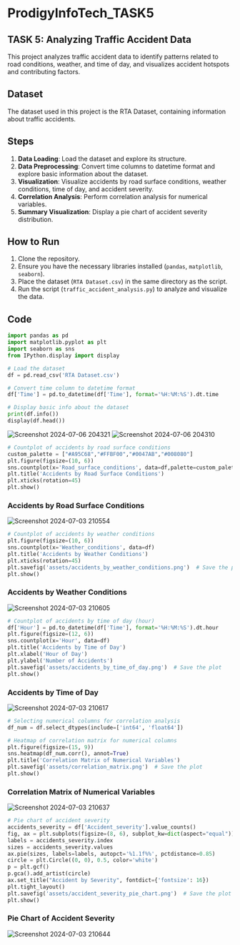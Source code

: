 # ProdigyInfoTech_TASK5
## TASK 5: Analyzing Traffic Accident Data

This project analyzes traffic accident data to identify patterns related to road conditions, weather, and time of day, and visualizes accident hotspots and contributing factors.

## Dataset

The dataset used in this project is the RTA Dataset, containing information about traffic accidents.

## Steps

1. **Data Loading**: Load the dataset and explore its structure.
2. **Data Preprocessing**: Convert time columns to datetime format and explore basic information about the dataset.
3. **Visualization**: Visualize accidents by road surface conditions, weather conditions, time of day, and accident severity.
4. **Correlation Analysis**: Perform correlation analysis for numerical variables.
5. **Summary Visualization**: Display a pie chart of accident severity distribution.

## How to Run

1. Clone the repository.
2. Ensure you have the necessary libraries installed (`pandas`, `matplotlib`, `seaborn`).
3. Place the dataset (`RTA Dataset.csv`) in the same directory as the script.
4. Run the script (`traffic_accident_analysis.py`) to analyze and visualize the data.
## Code
```python
import pandas as pd
import matplotlib.pyplot as plt
import seaborn as sns
from IPython.display import display

# Load the dataset
df = pd.read_csv('RTA Dataset.csv')

# Convert time column to datetime format
df['Time'] = pd.to_datetime(df['Time'], format='%H:%M:%S').dt.time

# Display basic info about the dataset
print(df.info())
display(df.head())
```
![Screenshot 2024-07-06 204321](https://github.com/PendemLikhitha/PRODIGY_DS_05/assets/159911587/75af8f3d-ab31-42d8-bc91-1ba8e68f0732)
![Screenshot 2024-07-06 204310](https://github.com/PendemLikhitha/PRODIGY_DS_05/assets/159911587/244b7b9e-62c1-44b3-9da6-22ec568e1600)
```python
# Countplot of accidents by road surface conditions
custom_palette = ["#A95C68","#FFBF00","#0047AB","#008080"]
plt.figure(figsize=(10, 6))
sns.countplot(x='Road_surface_conditions', data=df,palette=custom_palette)
plt.title('Accidents by Road Surface Conditions')
plt.xticks(rotation=45)
plt.show()
```
### Accidents by Road Surface Conditions

![Screenshot 2024-07-03 210554](https://github.com/PendemLikhitha/ProdigyInfoTech_TASK5/assets/159911587/43907dca-9eef-4ef0-9a70-94d6ccd0a7a2)
```python
# Countplot of accidents by weather conditions
plt.figure(figsize=(10, 6))
sns.countplot(x='Weather_conditions', data=df)
plt.title('Accidents by Weather Conditions')
plt.xticks(rotation=45)
plt.savefig('assets/accidents_by_weather_conditions.png')  # Save the plot
plt.show()

```
### Accidents by Weather Conditions

![Screenshot 2024-07-03 210605](https://github.com/PendemLikhitha/ProdigyInfoTech_TASK5/assets/159911587/dd7b1707-9393-47c4-bcde-03063779c9b4)
```python
# Countplot of accidents by time of day (hour)
df['Hour'] = pd.to_datetime(df['Time'], format='%H:%M:%S').dt.hour
plt.figure(figsize=(12, 6))
sns.countplot(x='Hour', data=df)
plt.title('Accidents by Time of Day')
plt.xlabel('Hour of Day')
plt.ylabel('Number of Accidents')
plt.savefig('assets/accidents_by_time_of_day.png')  # Save the plot
plt.show()
```

### Accidents by Time of Day

![Screenshot 2024-07-03 210617](https://github.com/PendemLikhitha/ProdigyInfoTech_TASK5/assets/159911587/5f8ed9ba-9763-4dde-94e0-523b2044f63e)

```python
# Selecting numerical columns for correlation analysis
df_num = df.select_dtypes(include=['int64', 'float64'])

# Heatmap of correlation matrix for numerical columns
plt.figure(figsize=(15, 9))
sns.heatmap(df_num.corr(), annot=True)
plt.title('Correlation Matrix of Numerical Variables')
plt.savefig('assets/correlation_matrix.png')  # Save the plot
plt.show()
```
### Correlation Matrix of Numerical Variables

![Screenshot 2024-07-03 210637](https://github.com/PendemLikhitha/ProdigyInfoTech_TASK5/assets/159911587/f5843827-c5ce-4bc2-83e2-b4ead31adcbe)

```python
# Pie chart of accident severity
accidents_severity = df['Accident_severity'].value_counts()
fig, ax = plt.subplots(figsize=(8, 6), subplot_kw=dict(aspect="equal"))
labels = accidents_severity.index
sizes = accidents_severity.values
ax.pie(sizes, labels=labels, autopct='%1.1f%%', pctdistance=0.85)
circle = plt.Circle((0, 0), 0.5, color='white')
p = plt.gcf()
p.gca().add_artist(circle)
ax.set_title("Accident by Severity", fontdict={'fontsize': 16})
plt.tight_layout()
plt.savefig('assets/accident_severity_pie_chart.png')  # Save the plot
plt.show()
```
### Pie Chart of Accident Severity

![Screenshot 2024-07-03 210644](https://github.com/PendemLikhitha/ProdigyInfoTech_TASK5/assets/159911587/90c91453-9111-4741-9bee-3c389f8d64c9)
